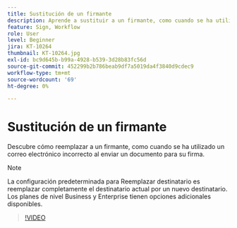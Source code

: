 ```yaml
---
title: Sustitución de un firmante
description: Aprende a sustituir a un firmante, como cuando se ha utilizado un correo electrónico incorrecto al enviar un documento para su firma
feature: Sign, Workflow
role: User
level: Beginner
jira: KT-10264
thumbnail: KT-10264.jpg
exl-id: bc9d645b-b99a-4928-b539-3d28b83fc56d
source-git-commit: 452299b2b786beab9df7a5019da4f3840d9cdec9
workflow-type: tm+mt
source-wordcount: '69'
ht-degree: 0%

---
```


# Sustitución de un firmante

Descubre cómo reemplazar a un firmante, como cuando se ha utilizado un correo electrónico incorrecto al enviar un documento para su firma.

>[!NOTE]
>
>La configuración predeterminada para Reemplazar destinatario es reemplazar completamente el destinatario actual por un nuevo destinatario. Los planes de nivel Business y Enterprise tienen opciones adicionales disponibles.

>[!VIDEO](https://video.tv.adobe.com/v/3425301?quality=12&learn=on&hidetitle=true&captions=spa)
